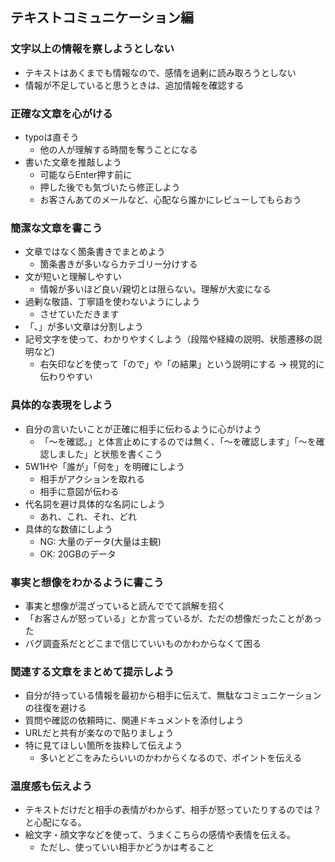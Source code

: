 ## テキストコミュニケーション編

### 文字以上の情報を察しようとしない

* テキストはあくまでも情報なので、感情を過剰に読み取ろうとしない
* 情報が不足していると思うときは、追加情報を確認する

### 正確な文章を心がける

* typoは直そう
  * 他の人が理解する時間を奪うことになる
* 書いた文章を推敲しよう
  * 可能ならEnter押す前に
  * 押した後でも気づいたら修正しよう
  * お客さんあてのメールなど、心配なら誰かにレビューしてもらおう

### 簡潔な文章を書こう

* 文章ではなく箇条書きでまとめよう
  * 箇条書きが多いならカテゴリー分けする
* 文が短いと理解しやすい
  * 情報が多いほど良い/親切とは限らない。理解が大変になる
* 過剰な敬語、丁寧語を使わないようにしよう
  * させていただきます
* 「、」が多い文章は分割しよう
* 記号文字を使って、わかりやすくしよう（段階や経緯の説明、状態遷移の説明など)
    * 右矢印などを使って「ので」や「の結果」という説明にする → 視覚的に伝わりやすい

### 具体的な表現をしよう

* 自分の言いたいことが正確に相手に伝わるように心がけよう
  * 「〜を確認。」と体言止めにするのでは無く、「〜を確認します」「〜を確認しました」と状態を書くこう
* 5W1Hや「誰が」「何を」を明確にしよう
  * 相手がアクションを取れる
  * 相手に意図が伝わる
* 代名詞を避け具体的な名詞にしよう
  * あれ、これ、それ、どれ
* 具体的な数値にしよう
  * NG: 大量のデータ(大量は主観)
  * OK: 20GBのデータ

### 事実と想像をわかるように書こう

* 事実と想像が混ざっていると読んででて誤解を招く
* 「お客さんが怒っている」とか言っているが、ただの想像だったことがあった
* バグ調査系だとどこまで信じていいものかわからなくて困る

### 関連する文章をまとめて提示しよう

* 自分が持っている情報を最初から相手に伝えて、無駄なコミュニケーションの往復を避ける
* 質問や確認の依頼時に、関連ドキュメントを添付しよう
* URLだと共有が楽なので貼りましょう
* 特に見てほしい箇所を抜粋して伝えよう
  * 多いとどこをみたらいいのかわからくなるので、ポイントを伝える

### 温度感も伝えよう

* テキストだけだと相手の表情がわからず、相手が怒っていたりするのでは？と心配になる。
* 絵文字・顔文字などを使って、うまくこちらの感情や表情を伝える。
  * ただし、使っていい相手かどうかは考ること
